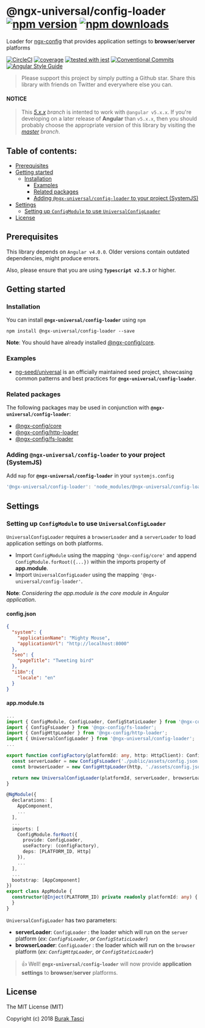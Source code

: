 # @ngx-universal/config-loader [![npm version](https://badge.fury.io/js/%40ngx-universal%2Fconfig-loader.svg)](https://www.npmjs.com/package/@ngx-universal/config-loader) [![npm downloads](https://img.shields.io/npm/dm/%40ngx-universal%2Fconfig-loader.svg)](https://www.npmjs.com/package/@ngx-universal/config-loader)
Loader for [ngx-config] that provides application settings to **browser**/**server** platforms

[![CircleCI](https://circleci.com/gh/fulls1z3/ngx-config.svg?style=shield)](https://circleci.com/gh/fulls1z3/ngx-config)
[![coverage](https://codecov.io/github/fulls1z3/ngx-config/coverage.svg?branch=master)](https://codecov.io/gh/fulls1z3/ngx-config)
[![tested with jest](https://img.shields.io/badge/tested_with-jest-99424f.svg)](https://github.com/facebook/jest)
[![Conventional Commits](https://img.shields.io/badge/Conventional%20Commits-1.0.0-yellow.svg)](https://conventionalcommits.org)
[![Angular Style Guide](https://mgechev.github.io/angular2-style-guide/images/badge.svg)](https://angular.io/styleguide)

> Please support this project by simply putting a Github star. Share this library with friends on Twitter and everywhere else you can.

#### NOTICE
> This *[5.x.x] branch* is intented to work with `@angular v5.x.x`. If you're developing on a later release of **Angular**
than `v5.x.x`, then you should probably choose the appropriate version of this library by visiting the *[master] branch*.

## Table of contents:
- [Prerequisites](#prerequisites)
- [Getting started](#getting-started)
  - [Installation](#installation)
	- [Examples](#examples)
	- [Related packages](#related-packages)
	- [Adding `@ngx-universal/config-loader` to your project (SystemJS)](#adding-systemjs)
- [Settings](#settings)
	- [Setting up `ConfigModule` to use `UniversalConfigLoader`](#setting-up-universalloader)
- [License](#license)

## <a name="prerequisites"></a> Prerequisites
This library depends on `Angular v4.0.0`. Older versions contain outdated dependencies, might produce errors.

Also, please ensure that you are using **`Typescript v2.5.3`** or higher.

## <a name="getting-started"> Getting started
### <a name="installation"> Installation
You can install **`@ngx-universal/config-loader`** using `npm`
```
npm install @ngx-universal/config-loader --save
```

**Note**: You should have already installed [@ngx-config/core].

### <a name="examples"></a> Examples
- [ng-seed/universal] is an officially maintained seed project, showcasing common patterns and best practices for **`@ngx-universal/config-loader`**.

### <a name="related-packages"></a> Related packages
The following packages may be used in conjunction with **`@ngx-universal/config-loader`**:
- [@ngx-config/core]
- [@ngx-config/http-loader]
- [@ngx-config/fs-loader]

### <a name="adding-systemjs"></a> Adding `@ngx-universal/config-loader` to your project (SystemJS)
Add `map` for **`@ngx-universal/config-loader`** in your `systemjs.config`
```javascript
'@ngx-universal/config-loader': 'node_modules/@ngx-universal/config-loader/bundles/config-loader.umd.min.js'
```

## <a name="settings"></a> Settings
### <a name="setting-up-universalloader"></a> Setting up `ConfigModule` to use `UniversalConfigLoader`
`UniversalConfigLoader` requires a `browserLoader` and a `serverLoader` to load application settings on both platforms.
- Import `ConfigModule` using the mapping `'@ngx-config/core'` and append `ConfigModule.forRoot({...})` within the imports
property of **app.module**.
- Import `UniversalConfigLoader` using the mapping `'@ngx-universal/config-loader'`.

**Note**: *Considering the app.module is the core module in Angular application*.

#### config.json
```json
{
  "system": {
    "applicationName": "Mighty Mouse",
    "applicationUrl": "http://localhost:8000"
  },
  "seo": {
    "pageTitle": "Tweeting bird"
  },
  "i18n":{
    "locale": "en"
  }
}
```

#### app.module.ts
```TypeScript
...
import { ConfigModule, ConfigLoader, ConfigStaticLoader } from '@ngx-config/core';
import { ConfigFsLoader } from '@ngx-config/fs-loader';
import { ConfigHttpLoader } from '@ngx-config/http-loader';
import { UniversalConfigLoader } from '@ngx-universal/config-loader';
...

export function configFactory(platformId: any, http: HttpClient): ConfigLoader {
  const serverLoader = new ConfigFsLoader('./public/assets/config.json'); // FILE PATH
  const browserLoader = new ConfigHttpLoader(http, './assets/config.json'); // API ENDPOINT

  return new UniversalConfigLoader(platformId, serverLoader, browserLoader);
}

@NgModule({
  declarations: [
    AppComponent,
    ...
  ],
  ...
  imports: [
    ConfigModule.forRoot({
      provide: ConfigLoader,
      useFactory: (configFactory),
      deps: [PLATFORM_ID, Http]
    }),
    ...
  ],
  ...
  bootstrap: [AppComponent]
})
export class AppModule {
  constructor(@Inject(PLATFORM_ID) private readonly platformId: any) {
  }
}
```

`UniversalConfigLoader` has two parameters:
- **serverLoader**: `ConfigLoader` : the loader which will run on the `server` platform (*ex: `ConfigFsLoader`, or `ConfigStaticLoader`*)
- **browserLoader**: `ConfigLoader` : the loader which will run on the `browser` platform (*ex: `ConfigHttpLoader`, or `ConfigStaticLoader`*)

> :+1: Well! **`@ngx-universal/config-loader`** will now provide **application settings** to **browser**/**server** platforms.

## <a name="license"></a> License
The MIT License (MIT)

Copyright (c) 2018 [Burak Tasci]

[master]: https://github.com/ngx-config/core/tree/master
[5.x.x]: https://github.com/ngx-config/core/tree/5.x.x
[ngx-config]: https://github.com/fulls1z3/ngx-config
[ng-seed/universal]: https://github.com/ng-seed/universal
[@ngx-config/core]: https://github.com/fulls1z3/ngx-config/tree/master/packages/@ngx-config/core
[@ngx-config/http-loader]: https://github.com/fulls1z3/ngx-config/tree/master/packages/@ngx-config/http-loader
[@ngx-config/fs-loader]: https://github.com/fulls1z3/ngx-config/tree/master/packages/@ngx-config/fs-loader
[Burak Tasci]: https://github.com/fulls1z3
